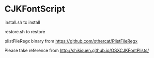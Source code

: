 CJKFontScript
=============

install.sh to install

restore.sh to restore 

plistFileRegx binary from <https://github.com/othercat/PlistFileRegx>


Please take reference from <http://shikisuen.github.io/OSXCJKFontPlists/>

